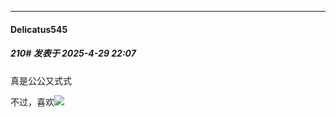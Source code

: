 ﻿
*****

####  Delicatus545  
##### 210#       发表于 2025-4-29 22:07

真是公公又式式

不过，喜欢<img src="https://static.stage1st.com/image/smiley/face2017/077.png" referrerpolicy="no-referrer">

